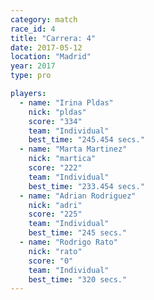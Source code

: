 ```yaml
---
category: match
race_id: 4
title: "Carrera: 4"
date: 2017-05-12
location: "Madrid"
year: 2017
type: pro

players:
  - name: "Irina Pldas"
    nick: "pldas"
    score: "334"
    team: "Individual"
    best_time: "245.454 secs."
  - name: "Marta Martinez"
    nick: "martica"
    score: "222"
    team: "Individual"
    best_time: "233.454 secs."
  - name: "Adrian Rodriguez"
    nick: "adri"
    score: "225"
    team: "Individual"
    best_time: "245 secs."
  - name: "Rodrigo Rato"
    nick: "rato"
    score: "0"
    team: "Individual"
    best_time: "320 secs."
---
```

